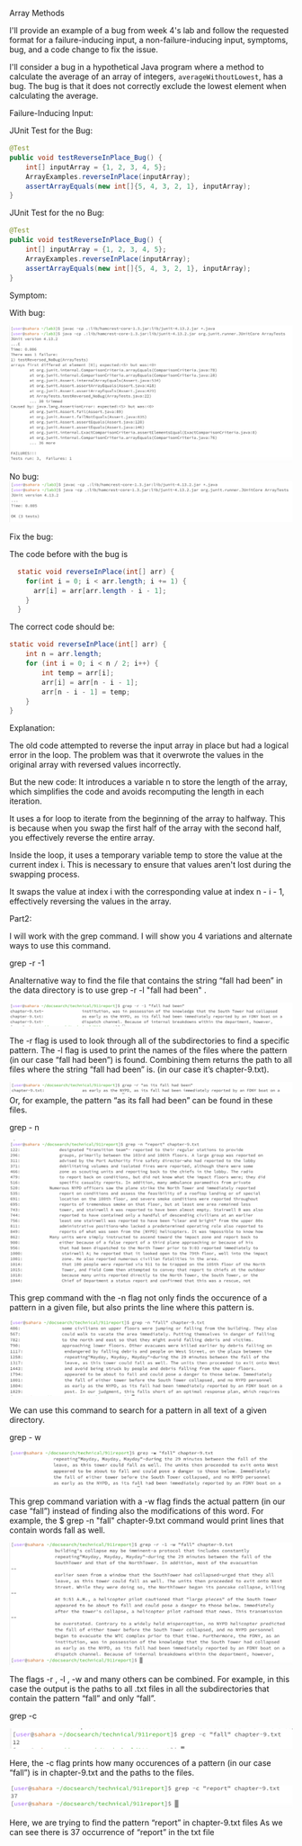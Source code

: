 Array Methods

I'll provide an example of a bug from week 4's lab and follow the requested format for a failure-inducing input, a non-failure-inducing input, symptoms, bug, and a code change to fix the issue. 

I'll consider a bug in a hypothetical Java program where a method to calculate the average of an array of integers, `averageWithoutLowest`, has a bug. The bug is that it does not correctly exclude the lowest element when calculating the average.

Failure-Inducing Input:

JUnit Test for the Bug:
```java
@Test
public void testReverseInPlace_Bug() {
    int[] inputArray = {1, 2, 3, 4, 5};
    ArrayExamples.reverseInPlace(inputArray);
    assertArrayEquals(new int[]{5, 4, 3, 2, 1}, inputArray);
}
```

JUnit Test for the no Bug:
```java
@Test
public void testReverseInPlace_Bug() {
    int[] inputArray = {1, 2, 3, 4, 5};
    ArrayExamples.reverseInPlace(inputArray);
    assertArrayEquals(new int[]{5, 4, 3, 2, 1}, inputArray);
}
```
Symptom:

With bug:

![Image](bug2.png)

No bug:
![Image](bug.png)

Fix the bug:

The code before with the bug is 

```java
  static void reverseInPlace(int[] arr) {
    for(int i = 0; i < arr.length; i += 1) {
      arr[i] = arr[arr.length - i - 1];
    }
  }
```

The correct code should be:
```java
static void reverseInPlace(int[] arr) {
    int n = arr.length;
    for (int i = 0; i < n / 2; i++) {
        int temp = arr[i];
        arr[i] = arr[n - i - 1];
        arr[n - i - 1] = temp;
    }
}
```

Explanation:

The old code attempted to reverse the input array in place but had a logical error in the loop. The problem was that it overwrote the values in the original array with reversed values incorrectly.

But the new code:
It introduces a variable n to store the length of the array, which simplifies the code and avoids recomputing the length in each iteration.

It uses a for loop to iterate from the beginning of the array to halfway. This is because when you swap the first half of the array with the second half, you effectively reverse the entire array.

Inside the loop, it uses a temporary variable temp to store the value at the current index i. This is necessary to ensure that values aren't lost during the swapping process.

It swaps the value at index i with the corresponding value at index n - i - 1, effectively reversing the values in the array.



Part2:

I will work with the grep command. I will show you 4 variations and alternate ways to use this command.

grep -r -1

Analternative way to find the file that contains the string “fall had been” in the data directory is to use grep -r -l "fall had been" .

![Image](grep1.png)

The -r flag is used to look through all of the subdirectories to find a specific pattern. The -l flag is used to print the names of the files
where the pattern (in our case “fall had been”) is found. Combining them returns the path to all files where the string “fall had been” is. (in our
case it’s chapter-9.txt).

![Image](grep2.png)
Or, for example, the pattern “as its fall had been” can be found in these files.

grep - n

![Image](grep-n1.png)

This grep command with the -n flag not only finds the occurence of a pattern in a given file, but also prints the line where this pattern is.

![Image](grep-n2.png)

We can use this command to search for a pattern in all text of a given directory.


grep - w

![Image](grep-w1.png)

This grep command variation with a -w flag finds the actual pattern (in our case “fall”) instead of finding also the modifications of this
word. For example, the $ grep -n "fall" chapter-9.txt command would print lines that contain words fall as well.

![Image](grep-w2.png)

The flags -r , -l , -w and many others can be combined. For example, in this case the output is the paths to all .txt files in all the
subdirectories that contain the pattern “fall” and only “fall”.


grep -c 

![Image](grep-c1.png)

Here, the -c flag prints how many occurences of a pattern (in our case “fall”) is in chapter-9.txt and the paths to the files. 

![Image](grep-c2.png)

Here, we are trying to find the pattern “report” in chapter-9.txt files As we can see there is 37
occurrence of “report” in the txt file
